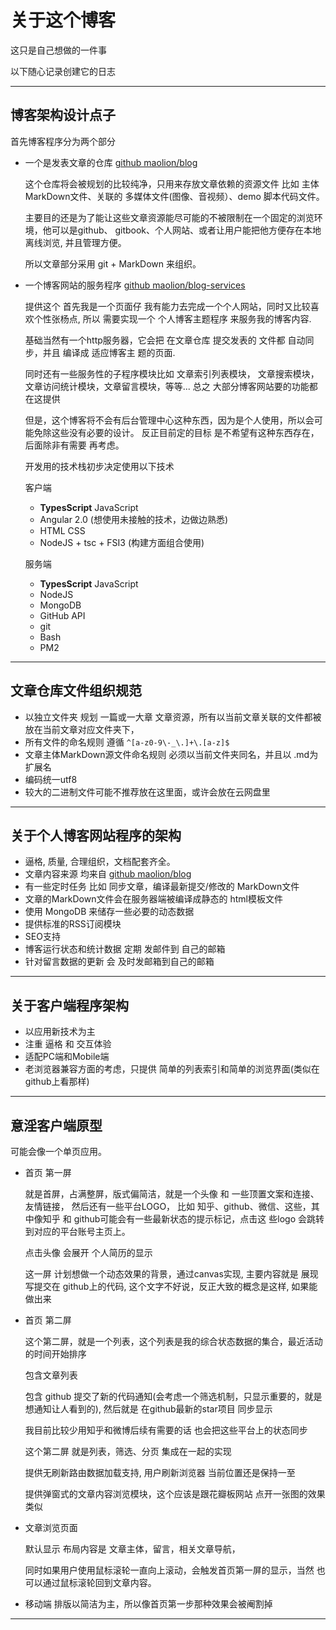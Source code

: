 # 关于这个博客

这只是自己想做的一件事

以下随心记录创建它的日志

----


## 博客架构设计点子

首先博客程序分为两个部分

- 一个是发表文章的仓库 [github maolion/blog](https://github.com/maolion/blog)

    这个仓库将会被规划的比较纯净，只用来存放文章依赖的资源文件 比如 主体MarkDown文件、关联的
    多媒体文件(图像、音视频）、demo 脚本代码文件。

    主要目的还是为了能让这些文章资源能尽可能的不被限制在一个固定的浏览环境，他可以是github、
    gitbook、个人网站、或者让用户能把他方便存在本地离线浏览, 并且管理方便。

    所以文章部分采用 git + MarkDown 来组织。

- 一个博客网站的服务程序 [github maolion/blog-services](https://github.com/maolion/blog-services)
    
    提供这个 首先我是一个页面仔 我有能力去完成一个个人网站，同时又比较喜欢个性张杨点, 所以
    需要实现一个 个人博客主题程序 来服务我的博客内容.

    基础当然有一个http服务器，它会把 在文章仓库 提交发表的 文件都 自动同步，并且 编译成 适应博客主
    题的页面.

    同时还有一些服务性的子程序模块比如 文章索引列表模块， 文章搜索模块，文章访问统计模块，文章留言模块，等等...
    总之 大部分博客网站要的功能都在这提供

    但是，这个博客将不会有后台管理中心这种东西，因为是个人使用，所以会可能免除这些没有必要的设计。 反正目前定的目标
    是不希望有这种东西存在，后面除非有需要 再考虑。

    开发用的技术栈初步决定使用以下技术

    客户端
    - **TypesScript** JavaScript
    - Angular 2.0 (想使用未接触的技术，边做边熟悉)
    - HTML CSS
    - NodeJS + tsc + FSI3 (构建方面组合使用)

    服务端
    - **TypesScript** JavaScript
    - NodeJS
    - MongoDB
    - GitHub API
    - git
    - Bash
    - PM2

---- 

## 文章仓库文件组织规范

- 以独立文件夹 规划 一篇或一大章 文章资源，所有以当前文章关联的文件都被放在当前文章对应文件夹下，
- 所有文件的命名规则 遵循 ```^[a-z0-9\-_\.]+\.[a-z]$```
- 文章主体MarkDown源文件命名规则 必须以当前文件夹同名，并且以 .md为扩展名
- 编码统一utf8
- 较大的二进制文件可能不推荐放在这里面，或许会放在云网盘里


----

## 关于个人博客网站程序的架构

- 逼格, 质量, 合理组织，文档配套齐全。
- 文章内容来源 均来自 [github maolion/blog](https://github.com/maolion/blog)
- 有一些定时任务 比如 同步文章，编译最新提交/修改的 MarkDown文件
- 文章的MarkDown文件会在服务器端被编译成静态的 html模板文件
- 使用 MongoDB 来储存一些必要的动态数据
- 提供标准的RSS订阅模块
- SEO支持
- 博客运行状态和统计数据 定期 发邮件到 自己的邮箱
- 针对留言数据的更新 会 及时发邮箱到自己的邮箱


----

## 关于客户端程序架构

- 以应用新技术为主
- 注重 逼格 和 交互体验
- 适配PC端和Mobile端
- 老浏览器兼容方面的考虑，只提供 简单的列表索引和简单的浏览界面(类似在github上看那样)


----

## 意淫客户端原型

可能会像一个单页应用。

- 首页 第一屏

    就是首屏，占满整屏，版式偏简洁，就是一个头像 和 一些顶置文案和连接、友情链接， 然后还有一些平台LOGO，
    比如 知乎、github、微信、这些，其中像知乎 和 github可能会有一些最新状态的提示标记，点击这
    些logo 会跳转到对应的平台账号主页上。

    点击头像 会展开 个人简历的显示 

    这一屏 计划想做一个动态效果的背景，通过canvas实现, 主要内容就是 展现写提交在
    github上的代码, 这个文字不好说，反正大致的概念是这样, 如果能做出来

- 首页 第二屏

    这个第二屏，就是一个列表，这个列表是我的综合状态数据的集合，最近活动的时间开始排序

    包含文章列表

    包含 github 提交了新的代码通知(会考虑一个筛选机制，只显示重要的，就是想通知让人看到的), 然后就是
    在github最新的star项目 同步显示

    我目前比较少用知乎和微博后续有需要的话 也会把这些平台上的状态同步

    这个第二屏 就是列表，筛选、分页 集成在一起的实现

    提供无刷新路由数据加载支持, 用户刷新浏览器 当前位置还是保持一至

    提供弹窗式的文章内容浏览模块，这个应该是跟花瓣板网站 点开一张图的效果类似

- 文章浏览页面

    默认显示 布局内容是  文章主体，留言，相关文章导航，

    同时如果用户使用鼠标滚轮一直向上滚动，会触发首页第一屏的显示，当然 也可以通过鼠标滚轮回到文章内容。

- 移动端 排版以简洁为主，所以像首页第一步那种效果会被阉割掉

----


